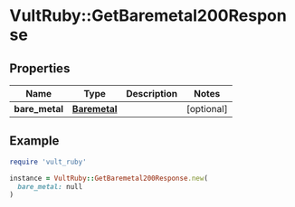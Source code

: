 # VultRuby::GetBaremetal200Response

## Properties

| Name | Type | Description | Notes |
| ---- | ---- | ----------- | ----- |
| **bare_metal** | [**Baremetal**](Baremetal.md) |  | [optional] |

## Example

```ruby
require 'vult_ruby'

instance = VultRuby::GetBaremetal200Response.new(
  bare_metal: null
)
```

